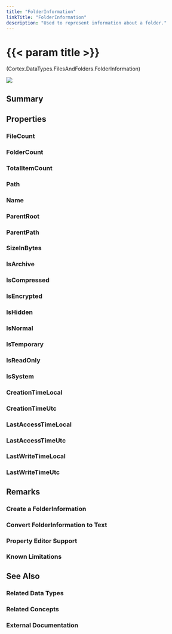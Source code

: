 ```yaml
---
title: "FolderInformation"
linkTitle: "FolderInformation"
description: "Used to represent information about a folder."
---
```


# {{< param title >}}

<p class="namespace">(Cortex.DataTypes.FilesAndFolders.FolderInformation)</p>

<img src="/images/work-in-progress.jpg">

## Summary

## Properties

### FileCount

### FolderCount

### TotalItemCount

### Path

### Name

### ParentRoot

### ParentPath

### SizeInBytes

### IsArchive

### IsCompressed

### IsEncrypted

### IsHidden

### IsNormal

### IsTemporary

### IsReadOnly

### IsSystem

### CreationTimeLocal

### CreationTimeUtc

### LastAccessTimeLocal

### LastAccessTimeUtc

### LastWriteTimeLocal

### LastWriteTimeUtc

## Remarks

### Create a FolderInformation

### Convert FolderInformation to Text

### Property Editor Support

### Known Limitations

## See Also

### Related Data Types

### Related Concepts

### External Documentation

